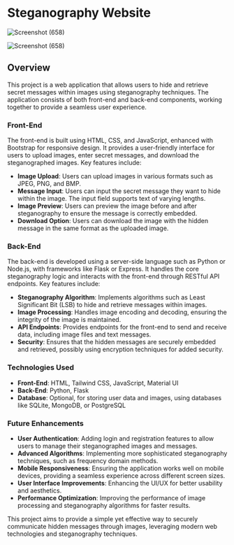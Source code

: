 # Steganography Website
![Screenshot (658)](https://github.com/user-attachments/assets/ad3f4fd3-5abc-46e0-a4ff-20a186eb6b52)


![Screenshot (658)](https://github.com/user-attachments/assets/eb36726b-8238-48f6-ac65-def313268df2)

## Overview

This project is a web application that allows users to hide and retrieve secret messages within images using steganography techniques. The application consists of both front-end and back-end components, working together to provide a seamless user experience.

### Front-End

The front-end is built using HTML, CSS, and JavaScript, enhanced with Bootstrap for responsive design. It provides a user-friendly interface for users to upload images, enter secret messages, and download the steganographed images. Key features include:

- **Image Upload**: Users can upload images in various formats such as JPEG, PNG, and BMP.
- **Message Input**: Users can input the secret message they want to hide within the image. The input field supports text of varying lengths.
- **Image Preview**: Users can preview the image before and after steganography to ensure the message is correctly embedded.
- **Download Option**: Users can download the image with the hidden message in the same format as the uploaded image.

### Back-End

The back-end is developed using a server-side language such as Python or Node.js, with frameworks like Flask or Express. It handles the core steganography logic and interacts with the front-end through RESTful API endpoints. Key features include:

- **Steganography Algorithm**: Implements algorithms such as Least Significant Bit (LSB) to hide and retrieve messages within images.
- **Image Processing**: Handles image encoding and decoding, ensuring the integrity of the image is maintained.
- **API Endpoints**: Provides endpoints for the front-end to send and receive data, including image files and text messages.
- **Security**: Ensures that the hidden messages are securely embedded and retrieved, possibly using encryption techniques for added security.

### Technologies Used

- **Front-End**: HTML, Tailwind CSS, JavaScript, Material UI
- **Back-End**: Python, Flask
- **Database**: Optional, for storing user data and images, using databases like SQLite, MongoDB, or PostgreSQL


### Future Enhancements

- **User Authentication**: Adding login and registration features to allow users to manage their steganographed images and messages.
- **Advanced Algorithms**: Implementing more sophisticated steganography techniques, such as frequency domain methods.
- **Mobile Responsiveness**: Ensuring the application works well on mobile devices, providing a seamless experience across different screen sizes.
- **User Interface Improvements**: Enhancing the UI/UX for better usability and aesthetics.
- **Performance Optimization**: Improving the performance of image processing and steganography algorithms for faster results.

This project aims to provide a simple yet effective way to securely communicate hidden messages through images, leveraging modern web technologies and steganography techniques.
